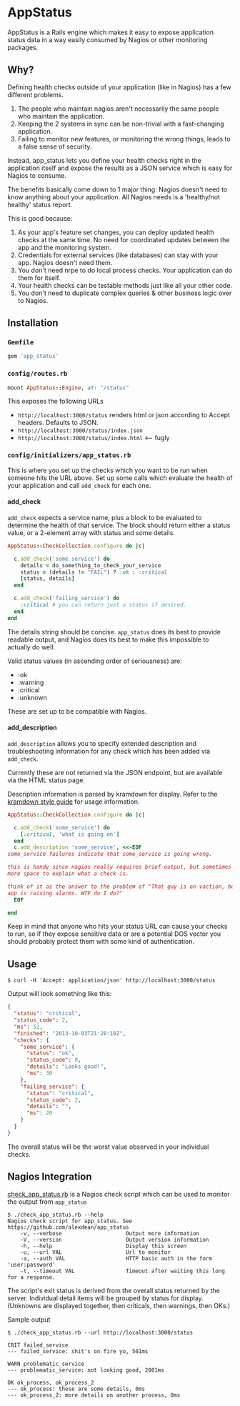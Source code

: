 # AppStatus

AppStatus is a Rails engine which makes it easy to expose application status
data in a way easily consumed by Nagios or other monitoring packages.

## Why?

Defining health checks outside of your application (like in Nagios)
has a few different problems.

  1. The people who maintain nagios aren't necessarily
     the same people who maintain the application.
  1. Keeping the 2 systems in sync can be non-trivial with a fast-changing
     application.
  1. Failing to monitor new features, or monitoring the wrong things, leads
     to a false sense of security.

Instead, app_status lets you define your health checks right in the application
itself and expose the results as a JSON service which is easy for Nagios
to consume.

The benefits basically come down to 1 major thing: Nagios doesn't need to know
anything about your application. All Nagios needs is a 'healthy/not healthy'
status report.

This is good because:

  1. As your app's feature set changes, you can deploy updated health checks
     at the same time. No need for coordinated updates between the app and
     the monitoring system.
  1. Credentials for external services (like databases) can stay with your
     app. Nagios doesn't need them.
  1. You don't need nrpe to do local process checks. Your application can do
     them for itself.
  1. Your health checks can be testable methods just like all your other code.
  1. You don't need to duplicate complex queries & other business logic over
     to Nagios.

## Installation

### `Gemfile`

```ruby
gem 'app_status'
```

### `config/routes.rb`

```ruby
mount AppStatus::Engine, at: "/status"
```

This exposes the following URLs
  - `http://localhost:3000/status`
    renders html or json according to Accept headers. Defaults to JSON.
  - `http://localhost:3000/status/index.json`
  - `http://localhost:3000/status/index.html` <-- fugly


### `config/initializers/app_status.rb`

This is where you set up the checks which you want to be run when
someone hits the URL above. Set up some calls which evaluate the health
of your application and call `add_check` for each one.

#### add_check

`add_check` expects a service name, plus a block to be evaluated to determine
the health of that service. The block should return either a status value, or
a 2-element array with status and some details.

```ruby
AppStatus::CheckCollection.configure do |c|

  c.add_check('some_service') do
    details = do_something_to_check_your_service
    status = (details != "FAIL") ? :ok : :critical
    [status, details]
  end

  c.add_check('failing_service') do
    :critical # you can return just a status if desired.
  end
end
```

The details string should be concise. `app_status` does its best to provide
readable output, and Nagios does its best to make this impossible to actually
do well.

Valid status values (in ascending order of seriousness) are:
  - :ok
  - :warning
  - :critical
  - :unknown

These are set up to be compatible with Nagios.

#### add_description

`add_description` allows you to specify extended description and troubleshooting
information for any check which has been added via `add_check`.

Currently these are not returned via the JSON endpoint, but are available
via the HTML status page.

Description information is parsed by kramdown for display. Refer to the
[kramdown style guide](http://kramdown.rubyforge.org/quickref.html) for
usage information.

```ruby
AppStatus::CheckCollection.configure do |c|

  c.add_check('some_service') do
    [:critical, 'what is going on']
  end
  c.add_description 'some_service', <<-EOF
some_service failures indicate that some_service is going wrong.

this is handy since nagios really requires brief output, but sometimes you need
more space to explain what a check is.

think of it as the answer to the problem of "That guy is on vaction, but his
app is raising alarms. WTF do I do?"
  EOF

end
```

Keep in mind that anyone who hits your status URL can cause your checks to run,
so if they expose sensitive data or are a potential DOS vector you should
probably protect them with some kind of authentication.

## Usage

`$ curl -H 'Accept: application/json' http://localhost:3000/status`

Output will look something like this:
```json
{
  "status": "critical",
  "status_code": 2,
  "ms": 52,
  "finished": "2013-10-03T21:28:10Z",
  "checks": {
    "some_service": {
      "status": "ok",
      "status_code": 0,
      "details": "Looks good!",
      "ms": 30
    },
    "failing_service": {
      "status": "critical",
      "status_code": 2,
      "details": "",
      "ms": 20
    }
  }
}
```

The overall status will be the worst value observed in your individual checks.

## Nagios Integration

[check_app_status.rb](check_app_status.rb)
is a Nagios check script which can be used to monitor the output from `app_status`

```
$ ./check_app_status.rb --help
Nagios check script for app_status. See https://github.com/alexdean/app_status
    -v, --verbose                    Output more information
    -V, --version                    Output version information
    -h, --help                       Display this screen
    -u, --url VAL                    Url to monitor
    -a, --auth VAL                   HTTP basic auth in the form 'user:password'
    -t, --timeout VAL                Timeout after waiting this long for a response.
```

The script's exit status is derived from the overall status returned by the
server. Individual detail items will be grouped by status for display.
(Unknowns are displayed together, then criticals, then warnings, then OKs.)

Sample output

```
$ ./check_app_status.rb --url http://localhost:3000/status

CRIT failed_service
--- failed_service: shit's on fire yo, 501ms

WARN problematic_service
--- problematic_service: not looking good, 2001ms

OK ok_process, ok_process_2
--- ok_process: these are some details, 0ms
--- ok_process_2: more details on another process, 0ms
```
